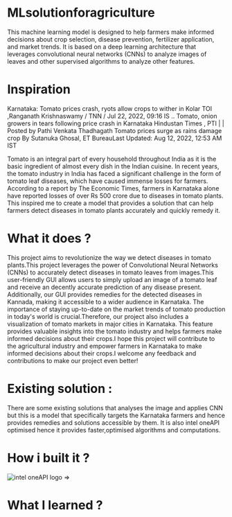 # MLsolutionforagriculture
This machine learning model is designed to help farmers make informed decisions about crop selection, disease prevention, fertilizer application, and market trends. It is based on a deep learning architecture that leverages convolutional neural networks (CNNs) to analyze images of leaves and other supervised algorithms to analyze other features.
# Inspiration

Karnataka: Tomato prices crash, ryots allow crops to wither in Kolar
TOI ,Ranganath Krishnaswamy / TNN / Jul 22, 2022, 09:16 IS ..
Tomato, onion growers in tears following price crash in Karnataka
Hindustan Times , PTI | | Posted by Pathi Venkata Thadhagath
Tomato prices surge as rains damage crop
By Sutanuka Ghosal, ET BureauLast Updated: Aug 12, 2022, 12:53 AM IST

Tomato is an integral part of every household throughout India as it is the basic ingredient of almost every dish in the Indian cuisine.
In recent years, the tomato industry in India has faced a significant challenge in the form of tomato leaf diseases, which have caused immense losses for farmers. According to a report by The Economic Times, farmers in Karnataka alone have reported losses of over Rs 500 crore due to diseases in tomato plants.
This inspired me to create a model that provides a solution that can help farmers detect diseases in tomato plants accurately and quickly remedy it.

# What it does ?
This project aims to revolutionize the way we detect diseases in tomato plants.This project leverages the power of Convolutional Neural Networks (CNNs) to accurately detect diseases in tomato leaves from images.This user-friendly GUI allows users to simply upload an image of a tomato leaf and receive an decently accurate prediction of any disease present. Additionally, our GUI provides remedies for the detected diseases in Kannada, making it accessible to a wider audience in Karnataka.
The importance of staying up-to-date on the market trends of tomato production in today's world is crucial.Therefore, our project also includes a visualization of tomato markets in major cities in Karnataka. This feature provides valuable insights into the tomato industry and helps farmers make informed decisions about their crops.I hope this project will contribute to the agricultural industry and empower farmers in Karnataka to make informed decisions about their crops.I welcome any feedback and contributions to make our project even better!

# Existing solution :
There are some existing solutions that analyses the image and applies CNN but this is a model that specifically targets the Karnataka farmers and hence provides remedies and solutions accessible by them.
It is also intel oneAPI optimised hence it provides faster,optimised algorithms and computations.

# How i built it ?
![intel oneAPI logo](https://www.intel.com/content/dam/develop/public/us/en/images/thumbnails/tool-thumbnail-beta-oneapi-logo.jpg)
=>

# What I learned ?
